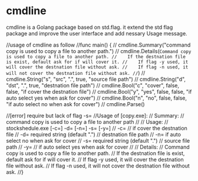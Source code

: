 # cmdline
cmdline is a Golang package based on std.flag.
it extend the std flag package and improve the user interface and add nessary Usage message.

//usage of cmdline as follow
//func main() {
//	cmdline.Summary("command copy is used to copy a file to another path.")
//	cmdline.Details(`Command copy is used to copy a file to another path.
//    If the destnation file is exist, default ask for if will cover it.
//    If flag -y used, it will cover the destnation file without ask.
//    If flag -n used, it will not cover the destnation file without ask.
//`)
//	cmdline.String("s", "src", ".", true, "source file path")
//	cmdline.String("d", "dst", ".", true, "destnation file path")
//	cmdline.Bool("c", "cover", false, false, "if cover the destnation file")
//	cmdline.Bool("y", "yes", false, false, "if auto select yes when ask for cover")
//	cmdline.Bool("n", "no", false, false, "if auto select no when ask for cover")
//	cmdline.Parse()

//[error] require but lack of flag -s=<src>
//Usage of [copy.exe]:
//  Summary:
//    command copy is used to copy a file to another path
//
//  Usage:
//    stockshedule.exe [-c=<cover>] -d=<dst> [-n=<no>] -s=<src> [-y=<yes>]
//  -c=<cover>
//      if cover the destnation file
//  -d=<dst>  required  string (default ".")
//      destnation file path
//  -n=<no>	if auto select no when ask for cover
//  -s=<src>  required  string (default ".")
//      source file path
//  -y=<yes>
//      if auto select yes when ask for cover
//
//  Details:
//    Command copy is used to copy a file to another path.
//    If the destnation file is exist, default ask for if will cover it.
//    If flag -y used, it will cover the destnation file without ask.
//    If flag -n used, it will not cover the destnation file without ask.
//}
